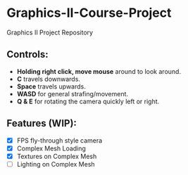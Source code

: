 # Graphics-II-Course-Project
Graphics II Project Repository

## Controls:
- **Holding right click, move mouse** around to look around.
- **C** travels downwards.
- **Space** travels upwards.
- **WASD** for general strafing/movement.
- **Q & E** for rotating the camera quickly left or right.

## Features (WIP):
- [x] FPS fly-through style camera
- [x] Complex Mesh Loading
- [x] Textures on Complex Mesh
- [ ] Lighting on Complex Mesh

